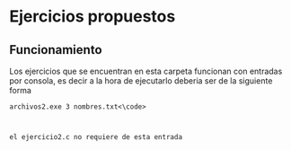 # Ejercicios propuestos

## Funcionamiento

Los ejercicios que se encuentran en esta carpeta funcionan con entradas por consola, es decir a la hora de ejecutarlo deberia ser de la siguiente forma

 <code>archivos2.exe 3 nombres.txt<\code>
  
el ejercicio2.c no requiere de esta entrada
